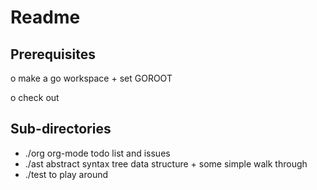 Readme
========

Prerequisites
-------------
o make a go workspace + set GOROOT

o check out 


Sub-directories
---------------

  - ./org      org-mode todo list and issues
  - ./ast      abstract syntax tree data structure + some simple walk through
  - ./test     to play around 




